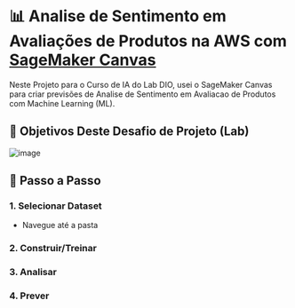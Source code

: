 # 📊 Analise de Sentimento em Avaliações de Produtos na AWS com [SageMaker Canvas](https://aws.amazon.com/pt/sagemaker/canvas/)

Neste Projeto para o Curso de IA do Lab DIO, usei o SageMaker Canvas para criar previsões de Analise de Sentimento em Avaliacao de Produtos com Machine Learning (ML).


## 🎯 Objetivos Deste Desafio de Projeto (Lab)

![image](https://github.com/digitalinnovationone/lab-aws-sagemaker-canvas-estoque/assets/730492/72f5c21f-5562-491e-aa42-2885a3184650)




## 🚀 Passo a Passo

### 1. Selecionar Dataset

-   Navegue até a pasta 

### 2. Construir/Treinar


### 3. Analisar



### 4. Prever




